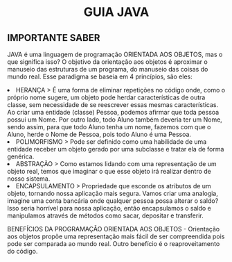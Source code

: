 <h1 align = "center"> GUIA JAVA </h1>
<h2> IMPORTANTE SABER </h2>

<p> JAVA é uma linguagem de programação ORIENTADA AOS OBJETOS, mas o que significa isso? O objetivo da orientação aos objetos é aproximar o manuseio das estruturas de um
programa, do manuseio das coisas do mundo real. Esse paradigma se baseia em 4 princípios, são eles: </p>

<li> HERANÇA > É uma forma de eliminar repetições no código onde, como o próprio nome sugere, um objeto pode herdar características de outra classe, sem necessidade de se reescrever essas mesmas características. Ao criar uma entidade (classe) Pessoa, podemos afirmar que toda pessoa possui um Nome. Por outro lado, todo Aluno também deveria ter um Nome, sendo assim, para que todo Aluno tenha um nome, fazemos com que o Aluno, herde o Nome de Pessoa, pois todo Aluno é uma Pessoa.
<li> POLIMORFISMO > Pode ser definido como uma habilidade de uma entidade receber um objeto gerado por uma subclasse e tratar ela de forma genérica.
<li> ABSTRAÇÃO > Como estamos lidando com uma representação de um objeto real, temos que imaginar o que esse objeto irá realizar dentro de nosso sistema.
<li> ENCAPSULAMENTO > Propriedade que esconde os atributos de um objeto, tornando nossa aplicação mais segura. Vamos criar uma analogia, imagine uma conta bancária onde qualquer pessoa possa alterar o saldo? Isso seria horrível para nossa aplicação, então encapsulamos o saldo e manipulamos através de métodos como sacar, depositar e transferir.

<p> BENEFÍCIOS DA PROGRAMAÇÃO ORIENTADA AOS OBJETOS - Orientação aos objetos propõe uma representação mais fácil de ser compreendida pois pode ser comparada ao mundo real. Outro benefício é o reaproveitamento do código.
